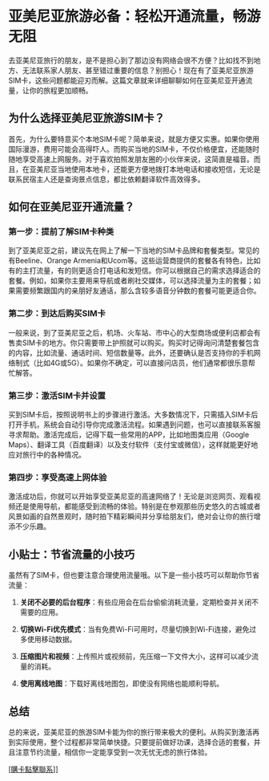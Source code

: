 # 亚美尼亚旅游必备：轻松开通流量，畅游无阻

去亚美尼亚旅行的朋友，是不是担心到了那边没有网络会很不方便？比如找不到地方、无法联系家人朋友、甚至错过重要的信息？别担心！现在有了亚美尼亚旅游SIM卡，这些问题都能迎刃而解。这篇文章就来详细聊聊如何在亚美尼亚开通流量，让你的旅程更加顺畅。

## 为什么选择亚美尼亚旅游SIM卡？

首先，为什么要特意买个本地SIM卡呢？简单来说，就是方便又实惠。如果你使用国际漫游，费用可能会高得吓人。而购买当地的SIM卡，不仅价格便宜，还能随时随地享受高速上网服务。对于喜欢拍照发朋友圈的小伙伴来说，这简直是福音。而且，在亚美尼亚当地使用本地卡，还能更方便地拨打本地电话和接收短信，无论是联系民宿主人还是查询景点信息，都比依赖翻译软件高效得多。

## 如何在亚美尼亚开通流量？

### 第一步：提前了解SIM卡种类

到了亚美尼亚之前，建议先在网上了解一下当地的SIM卡品牌和套餐类型。常见的有Beeline、Orange Armenia和Ucom等。这些运营商提供的套餐各有特色，比如有的主打流量，有的则更适合打电话和发短信。你可以根据自己的需求选择适合的套餐。例如，如果你主要用来导航或者刷社交媒体，可以选择流量为主的套餐；如果需要频繁跟国内的亲朋好友通话，那么含较多语音分钟数的套餐可能更适合你。

### 第二步：到达后购买SIM卡

一般来说，到了亚美尼亚之后，机场、火车站、市中心的大型商场或便利店都会有售卖SIM卡的地方。你只需要带上护照就可以购买。购买时记得询问清楚套餐包含的内容，比如流量、通话时间、短信数量等。此外，还要确认是否支持你的手机网络制式（比如4G或5G）。如果你不确定，可以直接问店员，他们通常都很乐意帮忙解答。

### 第三步：激活SIM卡并设置

买到SIM卡后，按照说明书上的步骤进行激活。大多数情况下，只需插入SIM卡后打开手机，系统会自动引导你完成激活流程。如果遇到问题，也可以直接联系客服寻求帮助。激活完成后，记得下载一些常用的APP，比如地图类应用（Google Maps）、翻译工具（百度翻译）以及支付软件（支付宝或微信），这样就能更好地应对旅行中的各种情况。

### 第四步：享受高速上网体验

激活成功后，你就可以开始享受亚美尼亚的高速网络了！无论是浏览网页、观看视频还是使用导航，都能感受到流畅的体验。特别是在参观那些历史悠久的古城或者风景如画的自然景观时，随时拍下精彩瞬间并分享给朋友们，绝对会让你的旅行增添不少乐趣。

## 小贴士：节省流量的小技巧

虽然有了SIM卡，但也要注意合理使用流量哦。以下是一些小技巧可以帮助你节省流量：

1. **关闭不必要的后台程序**：有些应用会在后台偷偷消耗流量，定期检查并关闭不需要的应用。
   
2. **切换Wi-Fi优先模式**：当有免费Wi-Fi可用时，尽量切换到Wi-Fi连接，避免过多使用移动数据。

3. **压缩图片和视频**：上传照片或视频前，先压缩一下文件大小，这样可以减少流量的消耗。

4. **使用离线地图**：下载好离线地图包，即使没有网络也能顺利导航。

## 总结

总的来说，亚美尼亚的旅游SIM卡能为你的旅行带来极大的便利。从购买到激活再到实际使用，整个过程都非常简单快捷。只要提前做好功课，选择合适的套餐，并且注意节约流量，相信你一定能享受到一次无忧无虑的旅行体验。

[[購卡點擊聯系](https://t.me/s/esim1088)]]
